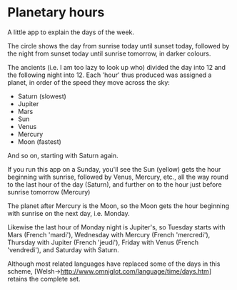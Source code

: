 Planetary hours
===============

A little app to explain the days of the week.

The circle shows the day from sunrise today until sunset today,
followed by the night from sunset today until sunrise tomorrow,
in darker colours.

The ancients (i.e. I am too lazy to look up who) divided the day into 12
and the following night into 12. Each 'hour' thus produced was assigned a planet,
in order of the speed they move across the sky:

* Saturn (slowest)
* Jupiter
* Mars
* Sun
* Venus
* Mercury
* Moon (fastest)

And so on, starting with Saturn again.

If you run this app on a Sunday, you'll see the Sun (yellow) gets the hour beginning
with sunrise, followed by Venus, Mercury, etc., all the way round to the last hour of the day
(Saturn), and further on to the hour just before sunrise tomorrow (Mercury)

The planet after Mercury is the Moon, so the Moon gets the hour beginning with sunrise
on the next day, i.e. Monday.

Likewise the last hour of Monday night is Jupiter's,
so Tuesday starts with Mars (French 'mardi'),
Wednesday with Mercury (French 'mercredi'),
Thursday with Jupiter (French 'jeudi'),
Friday with Venus (French 'vendredi'),
and Saturday with Saturn.

Although most related languages have replaced some of the days in this scheme,
[Welsh->http://www.omniglot.com/language/time/days.htm] retains the complete set.

